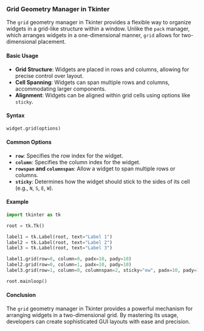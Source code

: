 ### Grid Geometry Manager in Tkinter

The `grid` geometry manager in Tkinter provides a flexible way to organize widgets in a grid-like structure within a window. Unlike the `pack` manager, which arranges widgets in a one-dimensional manner, `grid` allows for two-dimensional placement.

#### Basic Usage

- **Grid Structure**: Widgets are placed in rows and columns, allowing for precise control over layout.
- **Cell Spanning**: Widgets can span multiple rows and columns, accommodating larger components.
- **Alignment**: Widgets can be aligned within grid cells using options like `sticky`.

#### Syntax

```python
widget.grid(options)
```

#### Common Options

- **`row`**: Specifies the row index for the widget.
- **`column`**: Specifies the column index for the widget.
- **`rowspan` and `columnspan`**: Allow a widget to span multiple rows or columns.
- **`sticky`**: Determines how the widget should stick to the sides of its cell (e.g., `N`, `S`, `E`, `W`).

#### Example

```python
import tkinter as tk

root = tk.Tk()

label1 = tk.Label(root, text="Label 1")
label2 = tk.Label(root, text="Label 2")
label3 = tk.Label(root, text="Label 3")

label1.grid(row=0, column=0, padx=10, pady=10)
label2.grid(row=0, column=1, padx=10, pady=10)
label3.grid(row=1, column=0, columnspan=2, sticky="ew", padx=10, pady=10)

root.mainloop()
```

#### Conclusion

The `grid` geometry manager in Tkinter provides a powerful mechanism for arranging widgets in a two-dimensional grid. By mastering its usage, developers can create sophisticated GUI layouts with ease and precision.